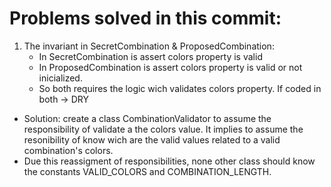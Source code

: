 # Problems solved in this commit:

1. The invariant in SecretCombination & ProposedCombination:
    - In SecretCombination is assert colors property is valid
    - In ProposedCombination is assert colors property is valid or not inicialized.
    - So both requires the logic wich validates colors property. If coded in both -> DRY

- Solution: create a class CombinationValidator to assume the responsibility of validate a the colors value. It implies to assume the resonibility of know wich are the valid values related to a valid combination's colors.
- Due this reassigment of responsibilities, none other class should know the constants VALID_COLORS and COMBINATION_LENGTH.


